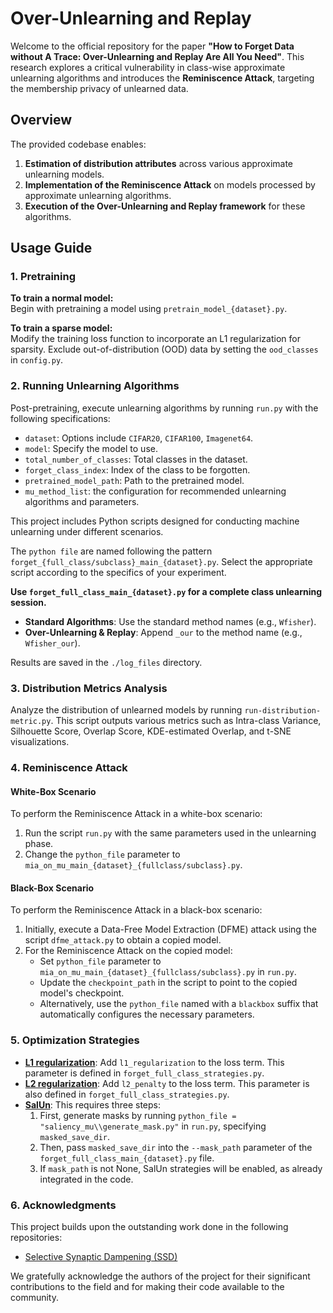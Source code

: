 # Over-Unlearning and Replay

Welcome to the official repository for the paper **"How to Forget Data without A Trace: Over-Unlearning and Replay Are All You Need"**. This research explores a critical vulnerability in class-wise approximate unlearning algorithms and introduces the **Reminiscence Attack**, targeting the membership privacy of unlearned data.

## Overview

The provided codebase enables:
1. **Estimation of distribution attributes** across various approximate unlearning models.
2. **Implementation of the Reminiscence Attack** on models processed by approximate unlearning algorithms.
3. **Execution of the Over-Unlearning and Replay framework** for these algorithms.

## Usage Guide

### 1. Pretraining

**To train a normal model:**  
Begin with pretraining a model using `pretrain_model_{dataset}.py`. 

**To train a sparse model:**  
Modify the training loss function to incorporate an L1 regularization for sparsity. Exclude out-of-distribution (OOD) data by setting the `ood_classes` in `config.py`.

### 2. Running Unlearning Algorithms

Post-pretraining, execute unlearning algorithms by running `run.py` with the following specifications:
- `dataset`: Options include `CIFAR20`, `CIFAR100`, `Imagenet64`.
- `model`: Specify the model to use.
- `total_number_of_classes`: Total classes in the dataset.
- `forget_class_index`: Index of the class to be forgotten.
- `pretrained_model_path`: Path to the pretrained model.
- `mu_method_list`: the configuration for recommended unlearning algorithms and parameters.

This project includes Python scripts designed for conducting machine unlearning under different scenarios. 

The `python file` are named following the pattern `forget_{full_class/subclass}_main_{dataset}.py`. Select the appropriate script according to the specifics of your experiment.

**Use `forget_full_class_main_{dataset}.py` for a complete class unlearning session.**

- **Standard Algorithms**: Use the standard method names (e.g., `Wfisher`).
- **Over-Unlearning & Replay**: Append `_our` to the method name (e.g., `Wfisher_our`).

Results are saved in the `./log_files` directory.

### 3. Distribution Metrics Analysis

Analyze the distribution of unlearned models by running `run-distribution-metric.py`. This script outputs various metrics such as Intra-class Variance, Silhouette Score, Overlap Score, KDE-estimated Overlap, and t-SNE visualizations.

### 4. Reminiscence Attack

#### White-Box Scenario

To perform the Reminiscence Attack in a white-box scenario:

1. Run the script `run.py` with the same parameters used in the unlearning phase.
2. Change the `python_file` parameter to `mia_on_mu_main_{dataset}_{fullclass/subclass}.py`.

#### Black-Box Scenario

To perform the Reminiscence Attack in a black-box scenario:

1. Initially, execute a Data-Free Model Extraction (DFME) attack using the script `dfme_attack.py` to obtain a copied model.
2. For the Reminiscence Attack on the copied model:
   - Set `python_file` parameter to `mia_on_mu_main_{dataset}_{fullclass/subclass}.py` in `run.py`.
   - Update the `checkpoint_path` in the script to point to the copied model's checkpoint.
   - Alternatively, use the `python_file` named with a `blackbox` suffix that automatically configures the necessary parameters.
  
### 5. Optimization Strategies

- [**L1 regularization**](https://github.com/OPTML-Group/Unlearn-Sparse): Add `l1_regularization` to the loss term. This parameter is defined in `forget_full_class_strategies.py`.
- [**L2 regularization**](https://github.com/cleverhans-lab/unrolling-sgd): Add `l2_penalty` to the loss term. This parameter is also defined in `forget_full_class_strategies.py`.
- [**SalUn**](https://github.com/OPTML-Group/Unlearn-Saliency): This requires three steps:
  1. First, generate masks by running `python_file = "saliency_mu\\generate_mask.py"` in `run.py`, specifying `masked_save_dir`.
  2. Then, pass `masked_save_dir` into the `--mask_path` parameter of the `forget_full_class_main_{dataset}.py` file.
  3. If `mask_path` is not None, SalUn strategies will be enabled, as already integrated in the code.

### 6. Acknowledgments

This project builds upon the outstanding work done in the following repositories:

- [Selective Synaptic Dampening (SSD)](https://github.com/if-loops/selective-synaptic-dampening)

We gratefully acknowledge the authors of the project for their significant contributions to the field and for making their code available to the community.

